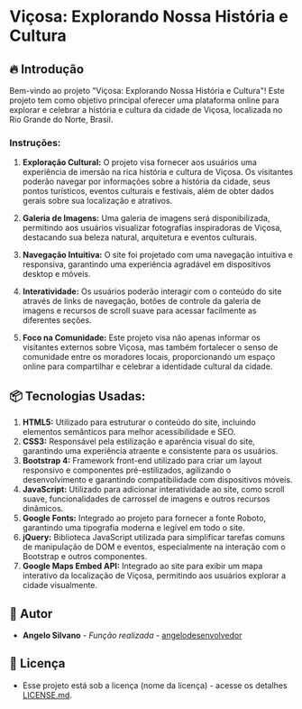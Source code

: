 # Viçosa: Explorando Nossa História e Cultura

## 🔥 Introdução

Bem-vindo ao projeto "Viçosa: Explorando Nossa História e Cultura"! Este projeto tem como objetivo principal oferecer uma plataforma online para explorar e celebrar a história e cultura da cidade de Viçosa, localizada no Rio Grande do Norte, Brasil.

### Instruções:

1. **Exploração Cultural:** O projeto visa fornecer aos usuários uma experiência de imersão na rica história e cultura de Viçosa. Os visitantes poderão navegar por informações sobre a história da cidade, seus pontos turísticos, eventos culturais e festivais, além de obter dados gerais sobre sua localização e atrativos.

2. **Galeria de Imagens:** Uma galeria de imagens será disponibilizada, permitindo aos usuários visualizar fotografias inspiradoras de Viçosa, destacando sua beleza natural, arquitetura e eventos culturais.

3. **Navegação Intuitiva:** O site foi projetado com uma navegação intuitiva e responsiva, garantindo uma experiência agradável em dispositivos desktop e móveis.

4. **Interatividade:** Os usuários poderão interagir com o conteúdo do site através de links de navegação, botões de controle da galeria de imagens e recursos de scroll suave para acessar facilmente as diferentes seções.

5. **Foco na Comunidade:** Este projeto visa não apenas informar os visitantes externos sobre Viçosa, mas também fortalecer o senso de comunidade entre os moradores locais, proporcionando um espaço online para compartilhar e celebrar a identidade cultural da cidade.

## 📦 Tecnologias Usadas:

1. **HTML5:** Utilizado para estruturar o conteúdo do site, incluindo elementos semânticos para melhor acessibilidade e SEO.
2. **CSS3:** Responsável pela estilização e aparência visual do site, garantindo uma experiência atraente e consistente para os usuários.
3. **Bootstrap 4:** Framework front-end utilizado para criar um layout responsivo e componentes pré-estilizados, agilizando o desenvolvimento e garantindo compatibilidade com dispositivos móveis.
4. **JavaScript:** Utilizado para adicionar interatividade ao site, como scroll suave, funcionalidades de carrossel de imagens e outros recursos dinâmicos.
5. **Google Fonts:** Integrado ao projeto para fornecer a fonte Roboto, garantindo uma tipografia moderna e legível em todo o site.
6. **jQuery:** Biblioteca JavaScript utilizada para simplificar tarefas comuns de manipulação de DOM e eventos, especialmente na interação com o Bootstrap e outros componentes.
7. **Google Maps Embed API:** Integrado ao site para exibir um mapa interativo da localização de Viçosa, permitindo aos usuários explorar a cidade visualmente.

## 👷 Autor

* **Angelo Silvano** - *Função realizada* - [angelodesenvolvedor](https://github.com/angelodesenvolvedor)

## 📄 Licença

* Esse projeto está sob a licença (nome da licença) - acesse os detalhes [LICENSE.md](https://github.com/angelodesenvolvedor/Vicosa/tree/main?tab=MIT-1-ov-file).
  

